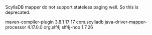 ScyllaDB mapper do not support stateless paging well. So this is deprecated.

<plugin>
                <artifactId>maven-compiler-plugin</artifactId>
                <version>3.8.1</version>
                <configuration>
                    <source>17</source> <!-- (or higher) -->
                    <target>17</target> <!-- (or higher) -->
                    <annotationProcessorPaths>
                        <path>
                            <groupId>com.scylladb</groupId>
                            <artifactId>java-driver-mapper-processor</artifactId>
                            <version>4.17.0.0</version>
                        </path>
                        <!-- Optional: add this if you want to avoid the SLF4J warning "Failed to load class
                          StaticLoggerBinder, defaulting to no-operation implementation" when compiling. -->
                        <path>
                            <groupId>org.slf4j</groupId>
                            <artifactId>slf4j-nop</artifactId>
                            <version>1.7.26</version>
                        </path>
                    </annotationProcessorPaths>
                </configuration>
            </plugin>